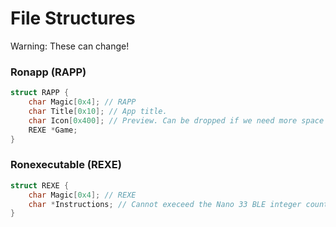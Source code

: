 # File Structures

Warning: These can change!

### Ronapp (RAPP)
```C
struct RAPP {
    char Magic[0x4]; // RAPP
    char Title[0x10]; // App title.
    char Icon[0x400]; // Preview. Can be dropped if we need more space for the executable. 
    REXE *Game;
}
```

### Ronexecutable (REXE)
```C
struct REXE {
    char Magic[0x4]; // REXE
    char *Instructions; // Cannot execeed the Nano 33 BLE integer count of 65535.
}
```